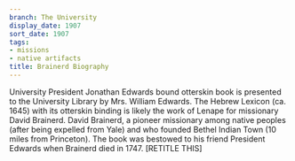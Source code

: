 ```yaml
---
branch: The University
display_date: 1907
sort_date: 1907
tags:
- missions
- native artifacts
title: Brainerd Biography
---
```


University President Jonathan Edwards bound otterskin book is presented to the University Library by Mrs. William Edwards. The Hebrew Lexicon (ca. 1645) with its otterskin binding is likely the work of Lenape for missionary David Brainerd. David Brainerd, a pioneer missionary among native peoples (after being expelled from Yale)  and who founded Bethel Indian Town (10 miles from Princeton). The book was  bestowed to his friend President Edwards when Brainerd died in 1747. [RETITLE THIS]